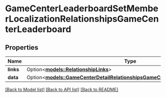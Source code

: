 # GameCenterLeaderboardSetMemberLocalizationRelationshipsGameCenterLeaderboard

## Properties

Name | Type | Description | Notes
------------ | ------------- | ------------- | -------------
**links** | Option<[**models::RelationshipLinks**](RelationshipLinks.md)> |  | [optional]
**data** | Option<[**models::GameCenterDetailRelationshipsGameCenterLeaderboardsDataInner**](GameCenterDetail_relationships_gameCenterLeaderboards_data_inner.md)> |  | [optional]

[[Back to Model list]](../README.md#documentation-for-models) [[Back to API list]](../README.md#documentation-for-api-endpoints) [[Back to README]](../README.md)


